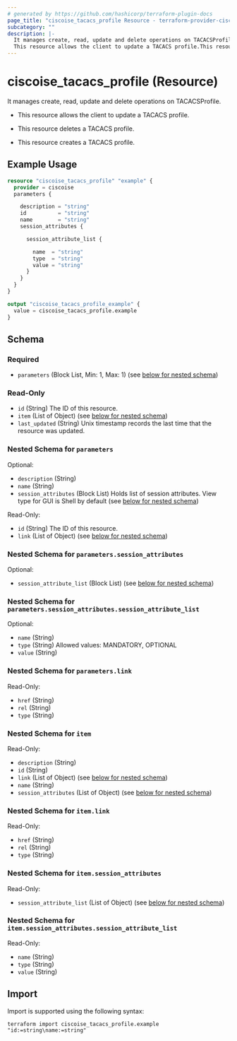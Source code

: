 ```yaml
---
# generated by https://github.com/hashicorp/terraform-plugin-docs
page_title: "ciscoise_tacacs_profile Resource - terraform-provider-ciscoise"
subcategory: ""
description: |-
  It manages create, read, update and delete operations on TACACSProfile.
  This resource allows the client to update a TACACS profile.This resource deletes a TACACS profile.This resource creates a TACACS profile.
---
```


# ciscoise_tacacs_profile (Resource)

It manages create, read, update and delete operations on TACACSProfile.

- This resource allows the client to update a TACACS profile.

- This resource deletes a TACACS profile.

- This resource creates a TACACS profile.

## Example Usage

```terraform
resource "ciscoise_tacacs_profile" "example" {
  provider = ciscoise
  parameters {

    description = "string"
    id          = "string"
    name        = "string"
    session_attributes {

      session_attribute_list {

        name  = "string"
        type  = "string"
        value = "string"
      }
    }
  }
}

output "ciscoise_tacacs_profile_example" {
  value = ciscoise_tacacs_profile.example
}
```

<!-- schema generated by tfplugindocs -->
## Schema

### Required

- `parameters` (Block List, Min: 1, Max: 1) (see [below for nested schema](#nestedblock--parameters))

### Read-Only

- `id` (String) The ID of this resource.
- `item` (List of Object) (see [below for nested schema](#nestedatt--item))
- `last_updated` (String) Unix timestamp records the last time that the resource was updated.

<a id="nestedblock--parameters"></a>
### Nested Schema for `parameters`

Optional:

- `description` (String)
- `name` (String)
- `session_attributes` (Block List) Holds list of session attributes. View type for GUI is Shell by default (see [below for nested schema](#nestedblock--parameters--session_attributes))

Read-Only:

- `id` (String) The ID of this resource.
- `link` (List of Object) (see [below for nested schema](#nestedatt--parameters--link))

<a id="nestedblock--parameters--session_attributes"></a>
### Nested Schema for `parameters.session_attributes`

Optional:

- `session_attribute_list` (Block List) (see [below for nested schema](#nestedblock--parameters--session_attributes--session_attribute_list))

<a id="nestedblock--parameters--session_attributes--session_attribute_list"></a>
### Nested Schema for `parameters.session_attributes.session_attribute_list`

Optional:

- `name` (String)
- `type` (String) Allowed values: MANDATORY, OPTIONAL
- `value` (String)



<a id="nestedatt--parameters--link"></a>
### Nested Schema for `parameters.link`

Read-Only:

- `href` (String)
- `rel` (String)
- `type` (String)



<a id="nestedatt--item"></a>
### Nested Schema for `item`

Read-Only:

- `description` (String)
- `id` (String)
- `link` (List of Object) (see [below for nested schema](#nestedobjatt--item--link))
- `name` (String)
- `session_attributes` (List of Object) (see [below for nested schema](#nestedobjatt--item--session_attributes))

<a id="nestedobjatt--item--link"></a>
### Nested Schema for `item.link`

Read-Only:

- `href` (String)
- `rel` (String)
- `type` (String)


<a id="nestedobjatt--item--session_attributes"></a>
### Nested Schema for `item.session_attributes`

Read-Only:

- `session_attribute_list` (List of Object) (see [below for nested schema](#nestedobjatt--item--session_attributes--session_attribute_list))

<a id="nestedobjatt--item--session_attributes--session_attribute_list"></a>
### Nested Schema for `item.session_attributes.session_attribute_list`

Read-Only:

- `name` (String)
- `type` (String)
- `value` (String)

## Import

Import is supported using the following syntax:

```shell
terraform import ciscoise_tacacs_profile.example "id:=string\name:=string"
```
